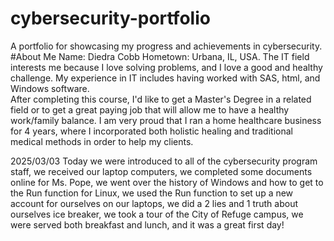 # cybersecurity-portfolio
A portfolio for showcasing my progress and achievements in cybersecurity.
#About Me
Name: Diedra Cobb
Hometown: Urbana, IL, USA.
The IT field interests me because I love solving problems, and I love a good and healthy challenge. My experience in IT includes having worked with SAS, html, and Windows software.   
After completing this course, I'd like to get a Master's Degree in a related field or to get a great paying job that will allow me to have a healthy work/family balance. 
I am very proud that I ran a home healthcare business for 4 years, where I incorporated both holistic healing and traditional medical methods in order to help my clients.

2025/03/03
Today we were introduced to all of the cybersecurity program staff, we received our laptop computers, we completed some documents online for Ms. Pope, we went over the history of Windows and how to get to the Run function for Linux, we used the Run function to set up a new account for ourselves on our laptops, we did a 2 lies and 1 truth about ourselves ice breaker, we took a tour of the City of Refuge campus, we were served both breakfast and lunch, and it was a great first day!
